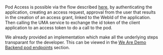 Pod Access is possible via the flow described [here](pod-access.html), by authenticating the application, creating an access request, approval from the user that results in the creation of an access grant, linked to the WebId of the application.
Then calling the UMA service to exchange the id token of the client application to an access token to do a call to the pod.

We already provided an implementation which make all the underlying steps transparant for the developer. This can be viewed in the [We Are Demo Backend pod endpoints](https://github.com/VITObelgium/We-Are-Demo-Back-End?tab=readme-ov-file#pod-endpoints) section.
